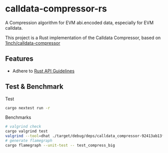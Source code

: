 # calldata-compressor-rs

A Compression algorithm for EVM abi.encoded data, especially for EVM calldata.

This project is a Rust implementation of the Calldata Compressor, based on [1inch/calldata-compressor](https://github.com/1inch/calldata-compressor)

## Features

* Adhere to [Rust API Guidelines](https://rust-lang.github.io/api-guidelines/)

## Test & Benchmark

Test

```sh
cargo nextest run -r
```

Benchmarks

```sh
# valgrind check
cargo valgrind test
valgrind --tool=dhat ./target/debug/deps/calldata_compressor-92413ab13fccdd8f
# generate flamegraph
cargo flamegraph --unit-test -- test_compress_big
```
